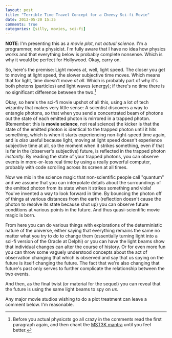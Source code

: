 ```yaml
---
layout: post
title: "Terrible Time Travel Concept for a Cheesy Sci-fi Movie"
date: 2013-05-20 15:35
comments: true
categories: [silly, movies, sci-fi]
---
```


**NOTE**: I'm presenting this as a *movie plot*, not *actual science*. I'm a programmer, not a physicist. I'm fully aware that I have no idea how physics works and that everything below is probably complete nonsense. Which is why it would be perfect for Hollywood. Okay, carry on. 

So, here's the premise: Light moves at, well, light speed. The closer you get to moving at light speed, the slower subjective time moves. Which means that for light, time doesn't move *at all*. Which is probably part of why it's both photons (particles) and light waves (energy); if there's no time there is no significant difference between the two.[^relax]

[^relax]: Before you actual physicsts go all crazy in the comments read the first paragraph again, and then chant the [MST3K mantra](http://tvtropes.org/pmwiki/pmwiki.php/Main/MST3KMantra) until you feel better. 

Okay, so here's the sci-fi movie upshot of all this, using a lot of tech wizardry that makes very little sense: A scientist discovers a way to entangle photons, so that when you send a concentrated beam of photons out the state of each emitted photon is mirrored in a trapped photon. (Remember: this is **movie science**, not real science) the kicker is that the state of the emitted photon is identical to the trapped photon until it hits something, which is when it starts experiencing non-light-speed time again, and is *also* useful because light, moving at light speed doesn't experience subjective time at all, so the moment when it strikes something, even if that is far in the (observer's subjective) future, is reflected in the trapped photon *instantly*. By reading the state of your trapped photons, you can observe events in more-or-less real time by using a really powerful computer, probably with code scrolling across its screen at all times.

Now we mix in the science magic that non-scientific people call "quantum" and we assume that you can interpolate details about the surroundings of the emitted photon from its state when it strikes something and viola! You've invented a way to look forward in time. By bouncing the photon off of things at various distances from the earth (reflection doesn't cause the photon to resolve its state because shut up) you can observe future conditions at various points in the future. And thus quasi-scientific movie magic is born. 

From here you can do various things with explorations of the deterministic nature of the universe, either saying that everything remains the same no matter what you try to do to change them (essentially turning light into a sci-fi version of the Oracle at Delphi) or you can have the light beams show that individual changes can alter the course of history. Or for even more fun you can throw some vaguely understood concepts about the act of observation changing that which is observed and say that us spying on the future is itself changing the future. The fact that we're also changing that future's past only serves to further complicate the relationship between the two events. 

And then, as the final twist (or material for the sequel) you can reveal that the future is using the same light beams to spy on *us*. 

Any major movie studios wishing to do a plot treatment can leave a comment below. I'm reasonable.